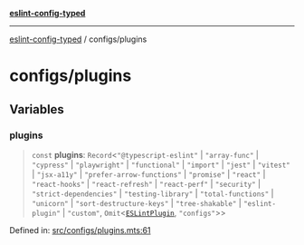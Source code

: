 [**eslint-config-typed**](../README.md)

---

[eslint-config-typed](../README.md) / configs/plugins

# configs/plugins

## Variables

### plugins

> `const` **plugins**: `Record`\<`"@typescript-eslint"` \| `"array-func"` \| `"cypress"` \| `"playwright"` \| `"functional"` \| `"import"` \| `"jest"` \| `"vitest"` \| `"jsx-a11y"` \| `"prefer-arrow-functions"` \| `"promise"` \| `"react"` \| `"react-hooks"` \| `"react-refresh"` \| `"react-perf"` \| `"security"` \| `"strict-dependencies"` \| `"testing-library"` \| `"total-functions"` \| `"unicorn"` \| `"sort-destructure-keys"` \| `"tree-shakable"` \| `"eslint-plugin"` \| `"custom"`, `Omit`\<[`ESLintPlugin`](../types/flat-config.md#eslintplugin), `"configs"`\>\>

Defined in: [src/configs/plugins.mts:61](https://github.com/noshiro-pf/eslint-config-typed/blob/main/src/configs/plugins.mts#L61)
